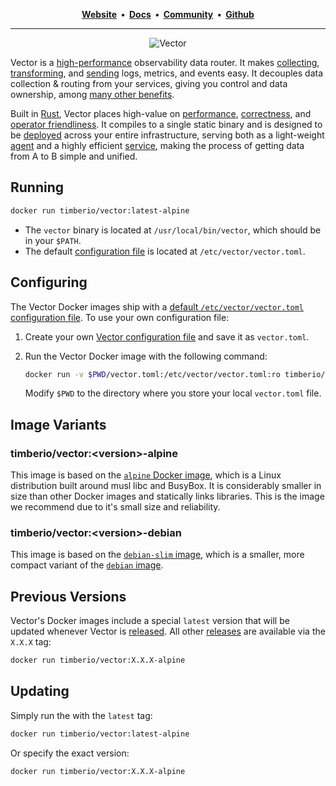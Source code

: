 <p align="center">
  <strong>
    <a href="https://vector.dev">Website<a/>&nbsp;&nbsp;&bull;&nbsp;&nbsp;<a href="https://docs.vector.dev">Docs<a/>&nbsp;&nbsp;&bull;&nbsp;&nbsp;<a href="https://vector.dev/community">Community<a/>&nbsp;&nbsp;&bull;&nbsp;&nbsp;<a href="https://github.com/timberio/vector">Github<a/>
  </strong>
</p>

---

<p align="center">
  <img src="https://res.cloudinary.com/timber/image/upload/v1561214425/vector_diagram_w26yw3.svg" alt="Vector">
</p>

Vector is a [high-performance][docs.performance] observability data router. It
makes [collecting][docs.sources], [transforming][docs.transforms], and
[sending][docs.sinks] logs, metrics, and events easy. It decouples data
collection & routing from your services, giving you control and data ownership,
among [many other benefits][docs.use_cases].

Built in [Rust][urls.rust], Vector places high-value on
[performance][docs.performance], [correctness][docs.correctness], and [operator
friendliness][docs.administration]. It compiles to a single static binary and is
designed to be [deployed][docs.deployment] across your entire infrastructure,
serving both as a light-weight [agent][docs.roles.agent] and a highly efficient
[service][docs.roles.service], making the process of getting data from A to B
simple and unified.

## Running

```bash
docker run timberio/vector:latest-alpine
```

* The `vector` binary is located at `/usr/local/bin/vector`, which should be in your `$PATH`.
* The default [configuration file][docs.configuration] is located at `/etc/vector/vector.toml`.

## Configuring

The Vector Docker images ship with a [default `/etc/vector/vector.toml` configuration file][urls.default_configuration].
To use your own configuration file:

1. Create your own [Vector configuration file][docs.configuration] and save it
   as `vector.toml`.

2. Run the Vector Docker image with the following command:

   ```bash
   docker run -v $PWD/vector.toml:/etc/vector/vector.toml:ro timberio/vector:latest-alpine
   ```

   Modify `$PWD` to the directory where you store your local `vector.toml` file.

## Image Variants

### timberio/vector:&lt;version&gt;-alpine

This image is based on the [`alpine` Docker image][urls.docker_alpine], which is
a Linux distribution built around musl libc and BusyBox. It is considerably
smaller in size than other Docker images and statically links libraries. This
is the image we recommend due to it's small size and reliability.

### timberio/vector:&lt;version&gt;-debian

This image is based on the [`debian-slim` image][urls.docker_debian],
which is a smaller, more compact variant of the [`debian` image][urls.docker_debian].

## Previous Versions

Vector's Docker images include a special `latest` version that will be updated
whenever Vector is [released][urls.vector_releases]. All other
[releases][urls.vector_releases] are available via the `X.X.X` tag:

```bash
docker run timberio/vector:X.X.X-alpine
```

## Updating

Simply run the with the `latest` tag:

```bash
docker run timberio/vector:latest-alpine
```

Or specify the exact version:

```bash
docker run timberio/vector:X.X.X-alpine
```


[docs.administration]: https://vector.dev/docs/administration
[docs.configuration]: https://vector.dev/docs/setup/configuration
[docs.correctness]: https://vector.dev/docs/about/correctness
[docs.deployment]: https://vector.dev/docs/setup/deployment
[docs.performance]: https://vector.dev/docs/about/performance
[docs.roles.agent]: https://vector.dev/docs/setup/deployment/roles/agent
[docs.roles.service]: https://vector.dev/docs/setup/deployment/roles/service
[docs.sinks]: https://vector.dev/docs/components/sinks
[docs.sources]: https://vector.dev/docs/components/sources
[docs.transforms]: https://vector.dev/docs/components/transforms
[docs.use_cases]: https://vector.dev/docs/use_cases
[urls.default_configuration]: https://github.com/timberio/vector/blob/master/config/vector.toml
[urls.docker_alpine]: https://hub.docker.com/_/alpine
[urls.docker_debian]: https://hub.docker.com/_/debian
[urls.rust]: https://www.rust-lang.org/
[urls.vector_releases]: https://github.com/timberio/vector/releases
